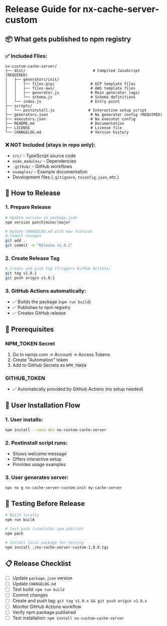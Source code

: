 # Release Guide for nx-cache-server-custom

## 📦 What gets published to npm registry

### ✅ Included Files:
```
nx-custom-cache-server/
├── dist/                              # Compiled JavaScript (REQUIRED)
│   ├── generators/init/
│   │   ├── files-gcp/                # GCP template files
│   │   ├── files-aws/                # AWS template files  
│   │   ├── generator.js              # Main generator logic
│   │   └── schema.js                 # Schema definitions
│   └── index.js                      # Entry point
├── scripts/
│   └── postinstall.js               # Interactive setup script
├── generators.json                   # Nx generator config (REQUIRED)
├── executors.json                    # Nx executor config
├── README.md                         # Documentation
├── LICENSE                           # License file
└── CHANGELOG.md                      # Version history
```

### ❌ NOT Included (stays in repo only):
- `src/` - TypeScript source code
- `node_modules/` - Dependencies
- `.github/` - GitHub workflows  
- `examples/` - Example documentation
- Development files (`.gitignore`, `tsconfig.json`, etc.)

## 🚀 How to Release

### 1. Prepare Release
```bash
# Update version in package.json
npm version patch|minor|major

# Update CHANGELOG.md with new features
# Commit changes
git add .
git commit -m "Release v1.0.1"
```

### 2. Create Release Tag
```bash
# Create and push tag (triggers GitHub Actions)
git tag v1.0.1
git push origin v1.0.1
```

### 3. GitHub Actions automatically:
- ✅ Builds the package (`npm run build`)
- ✅ Publishes to npm registry
- ✅ Creates GitHub release

## 🔧 Prerequisites

### NPM_TOKEN Secret
1. Go to npmjs.com → Account → Access Tokens
2. Create "Automation" token
3. Add to GitHub Secrets as `NPM_TOKEN`

### GITHUB_TOKEN
- ✅ Automatically provided by GitHub Actions (no setup needed)

## 👤 User Installation Flow

### 1. User installs:
```bash
npm install --save-dev nx-custom-cache-server
```

### 2. Postinstall script runs:
- Shows welcome message
- Offers interactive setup
- Provides usage examples

### 3. User generates server:
```bash
npx nx g nx-cache-server-custom:init my-cache-server
```

## 🧪 Testing Before Release

```bash
# Build locally
npm run build

# Test pack (simulates npm publish)
npm pack

# Install local package for testing
npm install ./nx-cache-server-custom-1.0.0.tgz
```

## 📋 Release Checklist

- [ ] Update `package.json` version
- [ ] Update `CHANGELOG.md`
- [ ] Test build: `npm run build`
- [ ] Commit changes
- [ ] Create and push tag: `git tag v1.0.x && git push origin v1.0.x`
- [ ] Monitor GitHub Actions workflow
- [ ] Verify npm package published
- [ ] Test installation: `npm install nx-custom-cache-server`
